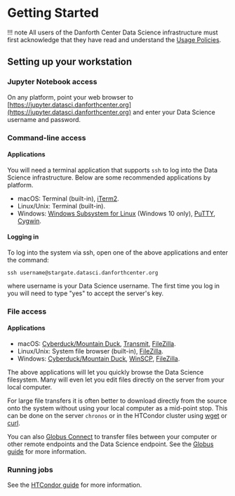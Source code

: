 # Getting Started

!!! note
    All users of the Danforth Center Data Science infrastructure must first acknowledge that they have read and
    understand the [Usage Policies](policies.md).

## Setting up your workstation

### Jupyter Notebook access

On any platform, point your web browser to 
[https://jupyter.datasci.danforthcenter.org](https://jupyter.datasci.danforthcenter.org) and enter your Data Science
username and password.

### Command-line access

#### Applications

You will need a terminal application that supports `ssh` to log into the Data Science infrastructure. Below are some
recommended applications by platform.

* macOS: Terminal (built-in), [iTerm2](https://www.iterm2.com).
* Linux/Unix: Terminal (built-in).
* Windows: [Windows Subsystem for Linux](https://msdn.microsoft.com/en-us/commandline/wsl/install_guide) 
(Windows 10 only), [PuTTY](http://www.chiark.greenend.org.uk/~sgtatham/putty), [Cygwin](https://www.cygwin.com).

#### Logging in

To log into the system via ssh, open one of the above applications and enter the command:

`ssh username@stargate.datasci.danforthcenter.org`

where username is your Data Science username. The first time you log in you will need to type "yes" to accept the
server's key.

### File access

#### Applications

* macOS: [Cyberduck/Mountain Duck](https://cyberduck.io), [Transmit](https://panic.com/transmit), 
[FileZilla](https://filezilla-project.org).
* Linux/Unix: System file browser (built-in), [FileZilla](https://filezilla-project.org).
* Windows: [Cyberduck/Mountain Duck](https://cyberduck.io), [WinSCP](https://winscp.net/eng/download.php), 
[FileZilla](https://filezilla-project.org).

The above applications will let you quickly browse the Data Science filesystem. Many will even let you edit files
directly on the server from your local computer.

For large file transfers it is often better to download directly from the source onto the system without using your
local computer as a mid-point stop. This can be done on the server `chronos` or in the HTCondor cluster using
[wget](https://www.gnu.org/software/wget/manual/wget.html) or [curl](https://curl.haxx.se/docs/manpage.html).

You can also [Globus Connect](https://www.globus.org) to transfer files between your computer or other remote
endpoints and the Data Science endpoint. See the [Globus guide](globus.md) for more information.

### Running jobs

See the [HTCondor guide](htcondor.md) for more information.
